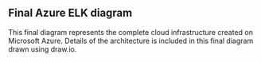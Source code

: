 ## Final Azure ELK diagram ##

This final diagram represents the complete cloud infrastructure created on Microsoft Azure. Details of the architecture is included in this final diagram drawn using draw.io.
